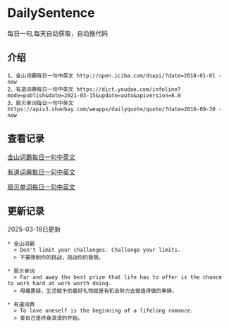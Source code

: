 # DailySentence

每日一句,每天自动获取，自动推代码

## 介绍

```
1、金山词霸每日一句中英文 http://open.iciba.com/dsapi/?date=2018-01-01 - now
2、有道词典每日一句中英文 https://dict.youdao.com/infoline?mode=publish&date=2021-03-15&update=auto&apiversion=6.0
3、扇贝单词每日一句中英文 https://apiv3.shanbay.com/weapps/dailyquote/quote/?date=2016-09-30 - now
```

## 查看记录

[金山词霸每日一句中英文](./data/iciba/)

[有道词典每日一句中英文](./data/youdao/)

[扇贝单词每日一句中英文](./data/shanbay/)

## 更新记录
2025-03-18已更新 
```
* 金山词霸
  > Don't limit your challenges. Challenge your limits.
  > 不要限制你的挑战，挑战你的极限。

* 扇贝单词
  > Far and away the best prize that life has to offer is the chance to work hard at work worth doing.
  > 毋庸置疑，生活赋予的最好礼物就是有机会努力去做值得做的事情。

* 有道词典
  > To love oneself is the beginning of a lifelong romance.
  > 爱自己是终身浪漫的开始。

```
